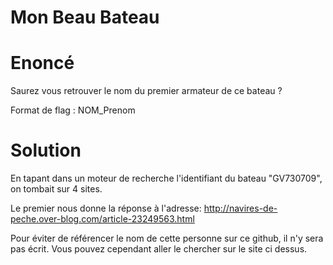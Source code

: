 # Mon Beau Bateau

# Enoncé

Saurez vous retrouver le nom du premier armateur de ce bateau ?

Format de flag : NOM_Prenom

# Solution

En tapant dans un moteur de recherche l'identifiant du bateau "GV730709",
on tombait sur 4 sites.

Le premier nous donne la réponse à l'adresse:
http://navires-de-peche.over-blog.com/article-23249563.html

Pour éviter de référencer le nom de cette personne sur ce github, il n'y sera pas écrit. Vous pouvez cependant aller le chercher sur le site ci dessus.
